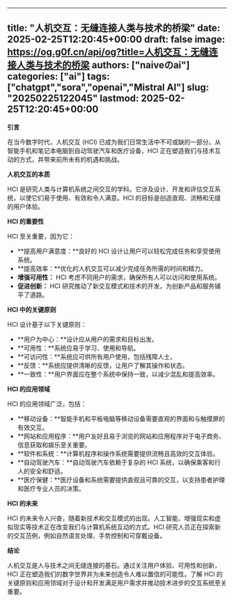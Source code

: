 
---
title: "人机交互：无缝连接人类与技术的桥梁"
date: 2025-02-25T12:20:45+00:00
draft: false
image: https://og.g0f.cn/api/og?title=人机交互：无缝连接人类与技术的桥梁
authors: ["naiveのai"]
categories: ["ai"]
tags: ["chatgpt","sora","openai","Mistral AI"]
slug: "20250225122045"
lastmod: 2025-02-25T12:20:45+00:00
---
**引言**

在当今数字时代，人机交互 (HCI) 已成为我们日常生活中不可或缺的一部分。从智能手机和笔记本电脑到自动驾驶汽车和医疗设备，HCI 正在塑造我们与技术互动的方式，并带来前所未有的机遇和挑战。

**人机交互的本质**

HCI 是研究人类与计算机系统之间交互的学科。它涉及设计、开发和评估交互系统，以使它们易于使用、有效和令人满意。HCI 的目标是创造直观、流畅和无缝的用户体验。

**HCI 的重要性**

HCI 至关重要，因为它：

- **提高用户满意度：**良好的 HCI 设计让用户可以轻松完成任务和享受使用系统。
- **提高效率：**优化的人机交互可以减少完成任务所需的时间和精力。
- **增强可用性：** HCI 考虑不同用户的需求，确保所有人可以访问和使用系统。
- **促进创新：** HCI 研究推动了新交互模式和技术的开发，为创新产品和服务铺平了道路。

**HCI 中的关键原则**

HCI 设计基于以下关键原则：

- **用户为中心：**设计应从用户的需求和目标出发。
- **可用性：**系统应易于学习、使用和导航。
- **可访问性：**系统应可供所有用户使用，包括残障人士。
- **反馈：**系统应提供清晰的反馈，让用户了解其操作和状态。
- **一致性：**用户界面应在整个系统中保持一致，以减少混乱和提高效率。

**HCI 的应用领域**

HCI 的应用领域广泛，包括：

- **移动设备：**智能手机和平板电脑等移动设备需要直观的界面和与触摸屏的有效交互。
- **网站和应用程序：**用户友好且易于浏览的网站和应用程序对于电子商务、信息获取和娱乐至关重要。
- **软件和系统：**计算机程序和操作系统需要提供流畅且高效的交互体验。
- **自动驾驶汽车：**自动驾驶汽车依赖于复杂的 HCI 系统，以确保乘客和行人的安全和舒适。
- **医疗保健：**医疗设备和系统需要提供直观且可靠的交互，以支持患者护理和医疗专业人员的决策。

**HCI 的未来**

HCI 的未来令人兴奋，随着新技术和交互模式的出现。人工智能、增强现实和虚拟现实等技术正在改变我们与计算机系统互动的方式。HCI 研究人员正在探索新的交互范例，例如自然语言处理、手势控制和可穿戴设备。

**结论**

人机交互是人与技术之间无缝连接的基石。通过关注用户体验、可用性和创新，HCI 正在塑造我们的数字世界并为未来创造令人难以置信的可能性。了解 HCI 的关键原则和应用领域对于设计和开发满足用户需求并推动技术进步的交互系统至关重要。